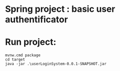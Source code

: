 # Spring project : basic user authentificator

# Run project:
```shell
mvnw.cmd package
cd target
java -jar .\userLoginSystem-0.0.1-SNAPSHOT.jar
```